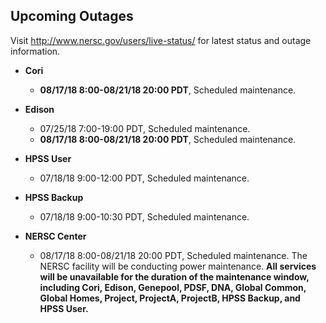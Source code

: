 ## Upcoming Outages 

Visit <http://www.nersc.gov/users/live-status/> for latest status and outage 
information.

- **Cori**            
    - **08/17/18 8:00-08/21/18 20:00 PDT**, Scheduled maintenance.

- **Edison**          
    - 07/25/18 7:00-19:00 PDT, Scheduled maintenance.
    - **08/17/18 8:00-08/21/18 20:00 PDT**, Scheduled maintenance.

- **HPSS User**
    - 07/18/18 9:00-12:00 PDT, Scheduled maintenance.

- **HPSS Backup**
    - 07/18/18 9:00-10:30 PDT, Scheduled maintenance.

- **NERSC Center**
    - 08/17/18 8:00-08/21/18 20:00 PDT, Scheduled maintenance.
      The NERSC facility will be conducting power maintenance. **All
      services will be unavailable for the duration of the maintenance
      window, including Cori, Edison, Genepool, PDSF, DNA, Global Common,
      Global Homes, Project, ProjectA, ProjectB, HPSS Backup, and
      HPSS User.**
